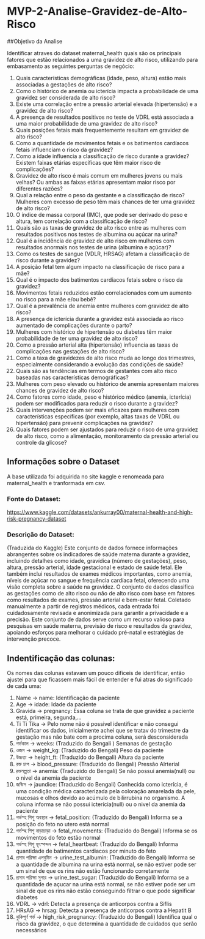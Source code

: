 # MVP-2-Analise-Gravidez-de-Alto-Risco

##Objetivo da Analise

Identificar atraves do dataset maternal_health quais são os principais fatores que estão relacionados a uma grávidez de alto risco, utilizando para embasamento as seguintes perguntas de negócio:

1. Quais características demográficas (idade, peso, altura) estão mais associadas a gestações de alto risco?
2. Como o histórico de anemia ou icterícia impacta a probabilidade de uma gravidez ser considerada de alto risco?
3. Existe uma correlação entre a pressão arterial elevada (hipertensão) e a gravidez de alto risco?
4. A presença de resultados positivos no teste de VDRL está associada a uma maior probabilidade de uma gravidez de alto risco?
5. Quais posições fetais mais frequentemente resultam em gravidez de alto risco?
6. Como a quantidade de movimentos fetais e os batimentos cardíacos fetais influenciam o risco da gravidez?
7. Como a idade influencia a classificação de risco durante a gravidez? Existem faixas etárias específicas que têm maior risco de complicações?
8. Gravidez de alto risco é mais comum em mulheres jovens ou mais velhas? Ou ambas as faixas etárias apresentam maior risco por diferentes razões?
9. Qual a relação entre o peso da gestante e a classificação de risco? Mulheres com excesso de peso têm mais chances de ter uma gravidez de alto risco?
10. O índice de massa corporal (IMC), que pode ser derivado do peso e altura, tem correlação com a classificação de risco?
11. Quais são as taxas de gravidez de alto risco entre as mulheres com resultados positivos nos testes de albumina ou açúcar na urina?
12. Qual é a incidência de gravidez de alto risco em mulheres com resultados anormais nos testes de urina (albumina e açúcar)?
13. Como os testes de sangue (VDLR, HRSAG) afetam a classificação de risco durante a gravidez?
14. A posição fetal tem algum impacto na classificação de risco para a mãe?
15. Qual é o impacto dos batimentos cardíacos fetais sobre o risco da gravidez?
16. Movimentos fetais reduzidos estão correlacionados com um aumento no risco para a mãe e/ou bebê?
17. Qual é a prevalência de anemia entre mulheres com gravidez de alto risco?
18. A presença de icterícia durante a gravidez está associada ao risco aumentado de complicações durante o parto?
19. Mulheres com histórico de hipertensão ou diabetes têm maior probabilidade de ter uma gravidez de alto risco?
20. Como a pressão arterial alta (hipertensão) influencia as taxas de complicações nas gestações de alto risco?
21. Como a taxa de gravidezes de alto risco muda ao longo dos trimestres, especialmente considerando a evolução das condições de saúde?
22. Quais são as tendências em termos de gestantes com alto risco baseadas nas características demográficas?
23. Mulheres com peso elevado ou histórico de anemia apresentam maiores chances de gravidez de alto risco?
24. Como fatores como idade, peso e histórico médico (anemia, icterícia) podem ser modificados para reduzir o risco durante a gravidez?
25. Quais intervenções podem ser mais eficazes para mulheres com características específicas (por exemplo, altas taxas de VDRL ou hipertensão) para prevenir complicações na gravidez?
26. Quais fatores podem ser ajustados para reduzir o risco de uma gravidez de alto risco, como a alimentação, monitoramento da pressão arterial ou controle da glicose?

## Informações sobre o Dataset

A base utilizada foi adquirida no site kaggle e renomeada para maternal_health e tranformada em csv.

### Fonte do Dataset: 
https://www.kaggle.com/datasets/ankurray00/maternal-health-and-high-risk-pregnancy-dataset

### Descrição do Dataset: 
(Traduzida do Kaggle)
Este conjunto de dados fornece informações abrangentes sobre os indicadores de saúde materna durante a gravidez, incluindo detalhes como idade, gravídica (número de gestações), peso, altura, pressão arterial, idade gestacional e estado de saúde fetal. Ele também inclui resultados de exames médicos importantes, como anemia, níveis de açúcar no sangue e frequência cardíaca fetal, oferecendo uma visão completa sobre a saúde na gravidez. O conjunto de dados classifica as gestações como de alto risco ou não de alto risco com base em fatores como resultados de exames, pressão arterial e bem-estar fetal. Coletado manualmente a partir de registros médicos, cada entrada foi cuidadosamente revisada e anonimizada para garantir a privacidade e a precisão. Este conjunto de dados serve como um recurso valioso para pesquisas em saúde materna, previsão de risco e resultados da gravidez, apoiando esforços para melhorar o cuidado pré-natal e estratégias de intervenção precoce.

## Indentificação das colunas:
Os nomes das colunas estavam um pouco dificeis de identificar, então ajustei para que ficassem mais fácil de entender e fui atras do significado de cada uma:
1. Name -> name: Identificação da paciente
2. Age -> idade: Idade da paciente
3. Gravida -> pregnancy: Essa coluna se trata de que gravidez a paciente está, primeira, segunda,...
4. Ti Ti Tika -> Pelo nome não é possivel identificar e não consegui identificar os dados, inicialmente achei que se tratav do trimestre da gestação mas não bate com a procima coluna, será desconsiderada
5. গর্ভকাল -> weeks: (Traduzido do Bengali ) Semanas de gestação
6. ওজন -> weight_kg: (Traduzido do Bengali) Peso da paciente
7. উচ্চতা -> height_ft: (Traduzido do Bengali) Altura da paciente
8. রক্ত চাপ -> blood_pressure: (Traduzido do Bengali) Pressão Alrterial
9. রক্তস্বল্পতা -> anemia: (Traduzido do Bengali) Se não possui anemia(null) ou o nivel da anemia da paciente
10. জন্ডিস -> jaundice: (Traduzido do Bengali) Conhecida como icterícia, é uma condição médica caracterizada pela coloração amarelada da pele, mucosas e olhos devido ao acúmulo de bilirrubina no organismo. A coluna informa se não possui icterícia(null) ou o nivel da anemia da paciente
11. গর্ভস্হ শিশু অবস্থান -> fetal_position: (Traduzido do Bengali) Informa se a posição do feto no utero está normal
12. গর্ভস্হ শিশু নাড়াচাড়া -> fetal_movements: (Traduzido do Bengali) Informa se os movimentos do feto estão normal
13. গর্ভস্হ শিশু হৃৎস্পন্দন -> fetal_heartbeat: (Traduzido do Bengali) Informa quantidade de batimentos cardiacos por minuto do feto
14. প্রসাব পরিক্ষা এলবুমিন -> urine_test_albumin: (Traduzido do Bengali) Informa se a quantidade de albumina na urina está normal, se não estiver pode ser um sinal de que os rins não estão funcionando corretamente
15. প্রসাব পরিক্ষা সুগার -> urine_test_sugar: (Traduzido do Bengali) Informa se a quantidade de açucar na urina está normal, se não estiver pode ser um sinal de que os rins não estão conseguindo filtrar o que pode significar diabetes
16. VDRL -> vdrl: Detecta a presença de anticorpos contra a Siflis
17. HRsAG -> hrsag: Detecta a presença de anticorpos contra a Hepatit B
18. ঝুকিপূর্ণ গর্ভ -> high_risk_pregnancy: (Traduzido do Bengali) Identifica qual o risco da gravidez, o que determina a quantidade de cuidados que serão necessários

